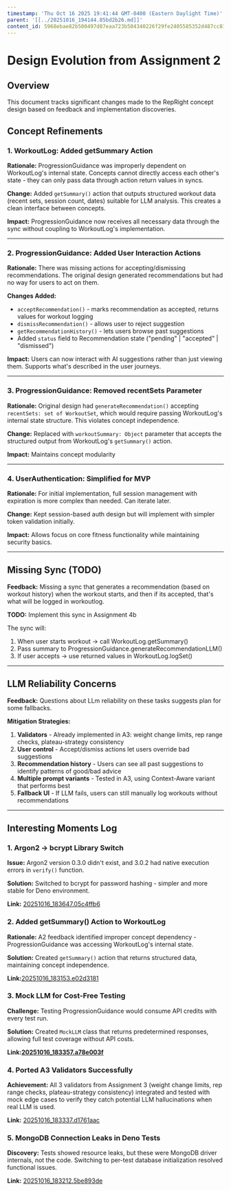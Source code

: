```yaml
---
timestamp: 'Thu Oct 16 2025 19:41:44 GMT-0400 (Eastern Daylight Time)'
parent: '[[../20251016_194144.85bd2b26.md]]'
content_id: 5968ebae82b500497d07eaa723b504340226f29fe2405585352d487cc8122f9d
---
```


# Design Evolution from Assignment 2

## Overview

This document tracks significant changes made to the RepRight concept design based on  feedback and implementation discoveries.

## Concept Refinements

### 1. WorkoutLog: Added getSummary Action

**Rationale:** ProgressionGuidance was improperly dependent on WorkoutLog's internal state. Concepts cannot directly access each other's state - they can only pass data through action return values in syncs.

**Change:** Added `getSummary()` action that outputs structured workout data (recent sets, session count, dates) suitable for LLM analysis. This creates a clean interface between concepts.

**Impact:** ProgressionGuidance now receives all necessary data through the sync without coupling to WorkoutLog's implementation.

***

### 2. ProgressionGuidance: Added User Interaction Actions

**Rationale:** There was missing actions for accepting/dismissing recommendations. The original design generated recommendations but had no way for users to act on them.

**Changes Added:**

* `acceptRecommendation()` - marks recommendation as accepted, returns values for workout logging
* `dismissRecommendation()` - allows user to reject suggestion
* `getRecommendationHistory()` - lets users browse past suggestions
* Added `status` field to Recommendation state ("pending" | "accepted" | "dismissed")

**Impact:** Users can now interact with AI suggestions rather than just viewing them. Supports what's described in the user journeys.

***

### 3. ProgressionGuidance: Removed recentSets Parameter

**Rationale:** Original design had `generateRecommendation()` accepting `recentSets: set of WorkoutSet`, which would require passing WorkoutLog's internal state structure. This violates concept independence.

**Change:** Replaced with `workoutSummary: Object` parameter that accepts the structured output from WorkoutLog's `getSummary()` action.

**Impact:** Maintains concept modularity

***

### 4. UserAuthentication: Simplified for MVP

**Rationale:** For initial implementation, full session management with expiration is more complex than needed. Can iterate later.

**Change:** Kept session-based auth design but will implement with simpler token validation initially.

**Impact:** Allows focus on core fitness functionality while maintaining security basics.

***

## Missing Sync (TODO)

**Feedback:** Missing a sync that generates a recommendation (based on workout history) when the workout starts, and then if its accepted, that's what will be logged in workoutlog.

**TODO:** Implement this sync in Assignment 4b

The sync will:

1. When user starts workout → call WorkoutLog.getSummary()
2. Pass summary to ProgressionGuidance.generateRecommendationLLM()
3. If user accepts → use returned values in WorkoutLog.logSet()

***

## LLM Reliability Concerns

**Feedback:** Questions about LLm reliability on these tasks suggests plan for some fallbacks.

**Mitigation Strategies:**

1. **Validators** - Already implemented in A3: weight change limits, rep range checks, plateau-strategy consistency
2. **User control** - Accept/dismiss actions let users override bad suggestions
3. **Recommendation history** - Users can see all past suggestions to identify patterns of good/bad advice
4. **Multiple prompt variants** - Tested in A3, using Context-Aware variant that performs best
5. **Fallback UI** - If LLM fails, users can still manually log workouts without recommendations

***

## Interesting Moments Log

### 1. Argon2 → bcrypt Library Switch

**Issue:** Argon2 version 0.3.0 didn't exist, and 3.0.2 had native execution errors in `verify()` function.

**Solution:** Switched to bcrypt for password hashing - simpler and more stable for Deno environment.

**Link:** [20251016\_183647.05c4ffb6](../context/src/concepts/UserAuthentication/UserAuthenticationConcept.test.ts/20251016_183647.05c4ffb6.md)

### 2. Added getSummary() Action to WorkoutLog

**Rationale:** A2 feedback identified improper concept dependency - ProgressionGuidance was accessing WorkoutLog's internal state.

**Solution:** Created `getSummary()` action that returns structured data, maintaining concept independence.

**Link:**[20251016\_183153.e02d3181](../context/src/concepts/WorkoutLog/WorkoutLogConcept.ts/20251016_183153.e02d3181.md)

### 3. Mock LLM for Cost-Free Testing

**Challenge:** Testing ProgressionGuidance would consume API credits with every test run.

**Solution:** Created `MockLLM` class that returns predetermined responses, allowing full test coverage without API costs.

**Link:[20251016\_183357.a78e003f](../context/src/concepts/ProgressionGuidance/ProgressionGuidanceConcept.test.ts/20251016_183357.a78e003f.md)**

### 4. Ported A3 Validators Successfully

**Achievement:** All 3 validators from Assignment 3 (weight change limits, rep range checks, plateau-strategy consistency) integrated and tested with mock edge cases to verify they catch potential LLM hallucinations when real LLM is used.

**Link:** [20251016\_183337.d1761aac](../context/src/concepts/ProgressionGuidance/ProgressionGuidanceConcept.ts/20251016_183337.d1761aac.md)

### 5. MongoDB Connection Leaks in Deno Tests

**Discovery:** Tests showed resource leaks, but these were MongoDB driver internals, not the code. Switching to per-test database initialization resolved functional issues.

**Link:** [20251016\_183212.5be893de](../context/src/concepts/WorkoutLog/WorkoutLogConcept.test.ts/20251016_183212.5be893de.md)
